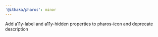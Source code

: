 ```yaml
---
'@ithaka/pharos': minor
---
```


Add a11y-label and a11y-hidden properties to pharos-icon and deprecate description
